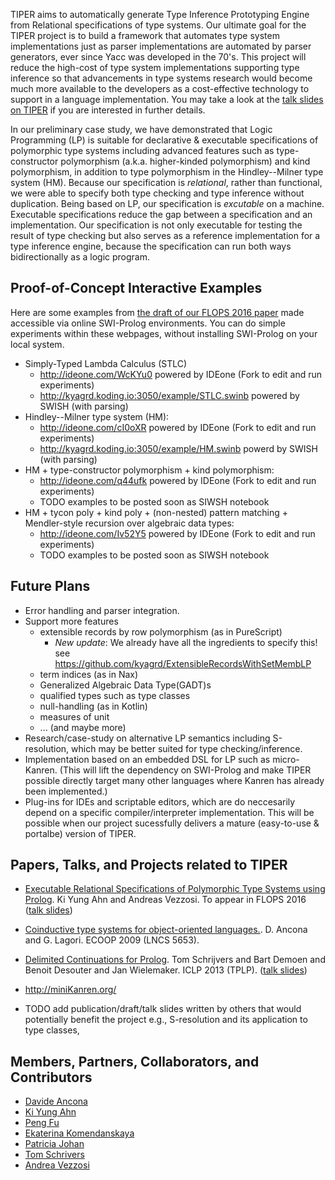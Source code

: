 TIPER aims to automatically generate
Type Inference Prototyping Engine from Relational specifications of
type systems. Our ultimate goal for the TIPER project is to build a framework
that automates type system implementations just as parser implementations are
automated by parser generators, ever since Yacc was developed in the 70's.
This project will reduce the high-cost of type system implementations supporting
type inference so that advancements in type systems research would become much
more available to the developers as a cost-effective technology to support in
a language implementation. You may take a look at
the [talk slides on TIPER](http://slides.com/kyagrd/tiperdundee) if you are
interested in further details.

In our preliminary case study, we have demonstrated that Logic Programming (LP) is suitable for declarative & executable specifications of polymorphic type systems including advanced features such as type-constructor polymorphism (a.k.a. higher-kinded polymorphism) and kind polymorphism, in addition to type polymorphism in the Hindley--Milner type system (HM). Because our specification is _relational_, rather than functional, we were able to specify both type checking and type inference without duplication. Being based on LP, our specification is _excutable_ on a machine. Executable specifications reduce the gap between a specification and an implementation. Our specification is not only executable for testing the result of type checking but also serves as a reference implementation for a type inference engine, because the specification can run both ways bidirectionally as a logic program.

## Proof-of-Concept Interactive Examples
Here are some examples from [the draft of our FLOPS 2016 paper](https://www.sharelatex.com/project/557756cfdfb75ebd54bf5807) made
accessible via online SWI-Prolog environments. You can do simple experiments within these webpages, without installing SWI-Prolog on your local system.

* Simply-Typed Lambda Calculus (STLC)
  - http://ideone.com/WcKYu0
    powered by IDEone (Fork to edit and run experiments)
  - http://kyagrd.koding.io:3050/example/STLC.swinb
    powered by SWISH (with parsing)
* Hindley--Milner type system (HM):
  - http://ideone.com/cI0oXR
    powered by IDEone (Fork to edit and run experiments)
  - http://kyagrd.koding.io:3050/example/HM.swinb
    powerd by SWISH (with parsing)
* HM + type-constructor polymorphism + kind polymorphism:
  - http://ideone.com/q44ufk
    powered by IDEone (Fork to edit and run experiments)
  - TODO examples to be posted soon as SIWSH notebook
* HM + tycon poly + kind poly + (non-nested) pattern matching + Mendler-style recursion over algebraic data types:
  - http://ideone.com/Iv52Y5
    powered by IDEone (Fork to edit and run experiments)
  - TODO examples to be posted soon as SIWSH notebook

## Future Plans
* Error handling and parser integration.
* Support more features
  - extensible records by row polymorphism (as in PureScript)
    - *New update*: We already have all the ingredients to specify this!
    see https://github.com/kyagrd/ExtensibleRecordsWithSetMembLP
  - term indices (as in Nax)
  - Generalized Algebraic Data Type(GADT)s
  - qualified types such as type classes
  - null-handling (as in Kotlin)
  - measures of unit
  - ... (and maybe more)
* Research/case-study on alternative LP semantics including S-resolution, which may be better suited for type checking/inference.
* Implementation based on an embedded DSL for LP such as micro-Kanren. (This will lift the dependency on SWI-Prolog and make TIPER possible directly target many other languages where Kanren has already been implemented.)
* Plug-ins for IDEs and scriptable editors, which are do neccesarily depend on a specific compiler/interpreter implementation.  This will be possible when our project sucessfully delivers a mature (easy-to-use & portalbe) version of TIPER.

## Papers, Talks, and Projects related to TIPER
* [Executable Relational Specifications of Polymorphic Type Systems using Prolog](https://www.sharelatex.com/project/557756cfdfb75ebd54bf5807).
  Ki Yung Ahn and Andreas Vezzosi. To appear in FLOPS 2016
  ([talk slides](http://slides.com/kyagrd/tiperdundee))

* [Coinductive type systems for object-oriented languages.](ftp://ftp.disi.unige.it/person/AnconaD/ECOOP09.pdf).
  D. Ancona and G. Lagori. ECOOP 2009 (LNCS 5653).

* [Delimited Continuations for Prolog](http://people.cs.kuleuven.be/~tom.schrijvers/portfolio/iclp2013.html).
  Tom Schrijvers and Bart Demoen and Benoit Desouter and Jan Wielemaker.
  ICLP 2013 (TPLP).
  ([talk slides](http://www-ps.informatik.uni-kiel.de/kdpd2013/talks/schrijvers.pdf))

* http://miniKanren.org/

* TODO add publication/draft/talk slides written by others that would potentially benefit the project
  e.g., S-resolution and its application to type classes,

## Members, Partners, Collaborators, and Contributors
* [Davide Ancona](http://www.disi.unige.it/person/AnconaD/)
* [Ki Yung Ahn](http://kyagrd.github.io/)
* [Peng Fu](http://staff.computing.dundee.ac.uk/pengfu/)
* [Ekaterina Komendanskaya](http://staff.computing.dundee.ac.uk/katya/)
* [Patricia Johan](http://cs.appstate.edu/~johannp/)
* [Tom Schrivers](http://people.cs.kuleuven.be/~tom.schrijvers/)
* [Andrea Vezzosi](http://www.cse.chalmers.se/~vezzosi/)
